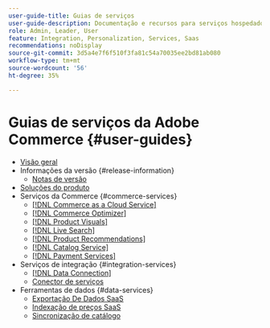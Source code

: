 ```yaml
---
user-guide-title: Guias de serviços
user-guide-description: Documentação e recursos para serviços hospedados que fornecem recursos estendidos para o Adobe Commerce e o Magento Open Source.
role: Admin, Leader, User
feature: Integration, Personalization, Services, Saas
recommendations: noDisplay
source-git-commit: 3d5a4e7f6f510f3fa81c54a70035ee2bd81ab080
workflow-type: tm+mt
source-wordcount: '56'
ht-degree: 35%

---
```


# Guias de serviços da Adobe Commerce {#user-guides}

- [Visão geral](home.md)
- Informações da versão {#release-information}
   - [Notas de versão](/help/landing/release-notes-all.md)
- [Soluções do produto](product-solutions.md)
- Serviços da Commerce {#commerce-services}
   - [[!DNL Commerce as a Cloud Service]](https://experienceleague.adobe.com/pt-br/docs/commerce/cloud-service/overview)
   - [[!DNL Commerce Optimizer]](https://experienceleague.adobe.com/pt-br/docs/commerce/optimizer/overview)
   - [[!DNL Product Visuals]](https://experienceleague.adobe.com/en/docs/commerce/product-visuals/overview)
   - [[!DNL Live Search]](https://experienceleague.adobe.com/docs/commerce/live-search/overview.html?lang=pt-BR)
   - [[!DNL Product Recommendations]](https://experienceleague.adobe.com/docs/commerce/product-recommendations/guide-overview.html?lang=pt-BR)
   - [[!DNL Catalog Service]](https://experienceleague.adobe.com/docs/commerce/catalog-service/guide-overview.html?lang=pt-BR)
   - [[!DNL Payment Services]](https://experienceleague.adobe.com/docs/commerce/payment-services/guide-overview.html?lang=pt-BR)
- Serviços de integração {#integration-services}
   - [[!DNL Data Connection]](https://experienceleague.adobe.com/docs/commerce/data-connection/overview.html?lang=pt-BR)
   - [Conector de serviços](/help/landing/saas.md)
- Ferramentas de dados {#data-services}
   - [Exportação De Dados SaaS](https://experienceleague.adobe.com/docs/commerce/saas-data-export/overview.html?lang=pt-BR)
   - [Indexação de preços SaaS](https://experienceleague.adobe.com/docs/commerce/price-indexer/price-indexing.html?lang=pt-BR)
   - [Sincronização de catálogo](/help/landing/catalog-sync.md)

